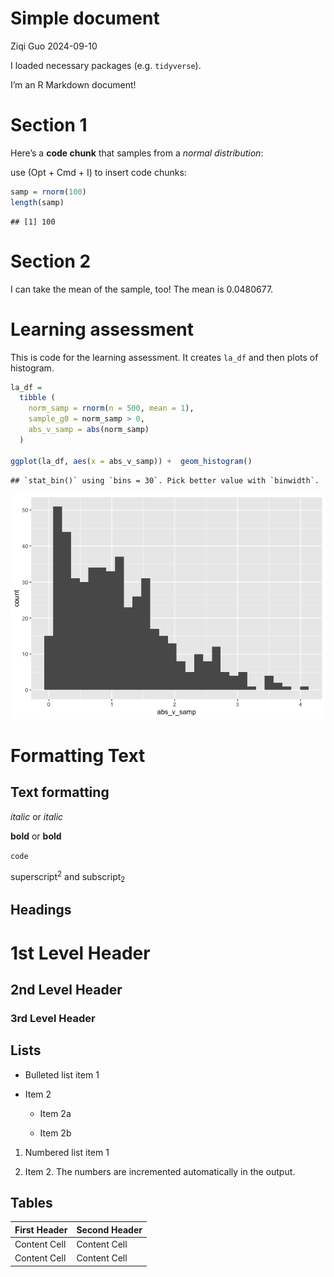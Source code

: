 Simple document
================
Ziqi Guo
2024-09-10

I loaded necessary packages (e.g. `tidyverse`).

I’m an R Markdown document!

# Section 1

Here’s a **code chunk** that samples from a *normal distribution*:

use (Opt + Cmd + I) to insert code chunks:

``` r
samp = rnorm(100)
length(samp)
```

    ## [1] 100

# Section 2

I can take the mean of the sample, too! The mean is 0.0480677.

# Learning assessment

This is code for the learning assessment. It creates `la_df` and then
plots of histogram.

``` r
la_df = 
  tibble (
    norm_samp = rnorm(n = 500, mean = 1),
    sample_g0 = norm_samp > 0,
    abs_v_samp = abs(norm_samp)
  )

ggplot(la_df, aes(x = abs_v_samp)) +  geom_histogram()
```

    ## `stat_bin()` using `bins = 30`. Pick better value with `binwidth`.

![](Lecture-3_files/figure-gfm/la_chunk-1.png)<!-- -->

# Formatting Text

## Text formatting

*italic* or *italic*

**bold** or **bold**

`code`

superscript<sup>2</sup> and subscript<sub>2</sub>

## Headings

# 1st Level Header

## 2nd Level Header

### 3rd Level Header

## Lists

- Bulleted list item 1

- Item 2

  - Item 2a

  - Item 2b

1.  Numbered list item 1

2.  Item 2. The numbers are incremented automatically in the output.

## Tables

| First Header | Second Header |
|--------------|---------------|
| Content Cell | Content Cell  |
| Content Cell | Content Cell  |
